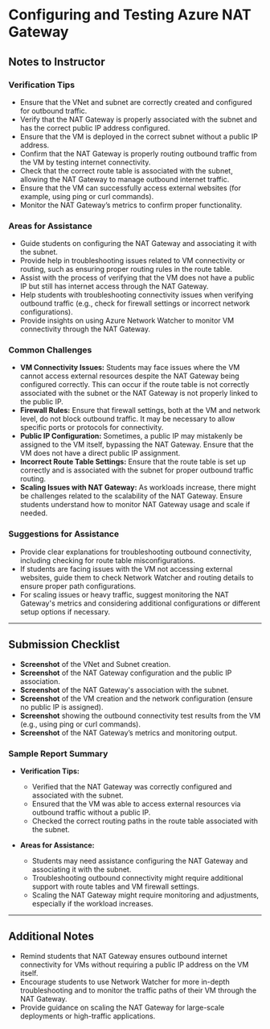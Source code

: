 # Configuring and Testing Azure NAT Gateway

## Notes to Instructor

### Verification Tips

- Ensure that the VNet and subnet are correctly created and configured for outbound traffic.
- Verify that the NAT Gateway is properly associated with the subnet and has the correct public IP address configured.
- Ensure that the VM is deployed in the correct subnet without a public IP address.
- Confirm that the NAT Gateway is properly routing outbound traffic from the VM by testing internet connectivity.
- Check that the correct route table is associated with the subnet, allowing the NAT Gateway to manage outbound internet traffic.
- Ensure that the VM can successfully access external websites (for example, using ping or curl commands).
- Monitor the NAT Gateway’s metrics to confirm proper functionality.

### Areas for Assistance

- Guide students on configuring the NAT Gateway and associating it with the subnet.
- Provide help in troubleshooting issues related to VM connectivity or routing, such as ensuring proper routing rules in the route table.
- Assist with the process of verifying that the VM does not have a public IP but still has internet access through the NAT Gateway.
- Help students with troubleshooting connectivity issues when verifying outbound traffic (e.g., check for firewall settings or incorrect network configurations).
- Provide insights on using Azure Network Watcher to monitor VM connectivity through the NAT Gateway.

### Common Challenges

- **VM Connectivity Issues:** Students may face issues where the VM cannot access external resources despite the NAT Gateway being configured correctly. This can occur if the route table is not correctly associated with the subnet or the NAT Gateway is not properly linked to the public IP.
- **Firewall Rules:** Ensure that firewall settings, both at the VM and network level, do not block outbound traffic. It may be necessary to allow specific ports or protocols for connectivity.
- **Public IP Configuration:** Sometimes, a public IP may mistakenly be assigned to the VM itself, bypassing the NAT Gateway. Ensure that the VM does not have a direct public IP assignment.
- **Incorrect Route Table Settings:** Ensure that the route table is set up correctly and is associated with the subnet for proper outbound traffic routing.
- **Scaling Issues with NAT Gateway:** As workloads increase, there might be challenges related to the scalability of the NAT Gateway. Ensure students understand how to monitor NAT Gateway usage and scale if needed.

### Suggestions for Assistance

- Provide clear explanations for troubleshooting outbound connectivity, including checking for route table misconfigurations.
- If students are facing issues with the VM not accessing external websites, guide them to check Network Watcher and routing details to ensure proper path configurations.
- For scaling issues or heavy traffic, suggest monitoring the NAT Gateway's metrics and considering additional configurations or different setup options if necessary.

---

## Submission Checklist

- **Screenshot** of the VNet and Subnet creation.
- **Screenshot** of the NAT Gateway configuration and the public IP association.
- **Screenshot** of the NAT Gateway's association with the subnet.
- **Screenshot** of the VM creation and the network configuration (ensure no public IP is assigned).
- **Screenshot** showing the outbound connectivity test results from the VM (e.g., using ping or curl commands).
- **Screenshot** of the NAT Gateway’s metrics and monitoring output.

### Sample Report Summary

- **Verification Tips:**
    - Verified that the NAT Gateway was correctly configured and associated with the subnet.
    - Ensured that the VM was able to access external resources via outbound traffic without a public IP.
    - Checked the correct routing paths in the route table associated with the subnet.

- **Areas for Assistance:**
    - Students may need assistance configuring the NAT Gateway and associating it with the subnet.
    - Troubleshooting outbound connectivity might require additional support with route tables and VM firewall settings.
    - Scaling the NAT Gateway might require monitoring and adjustments, especially if the workload increases.

---

## Additional Notes

- Remind students that NAT Gateway ensures outbound internet connectivity for VMs without requiring a public IP address on the VM itself.
- Encourage students to use Network Watcher for more in-depth troubleshooting and to monitor the traffic paths of their VM through the NAT Gateway.
- Provide guidance on scaling the NAT Gateway for large-scale deployments or high-traffic applications.

